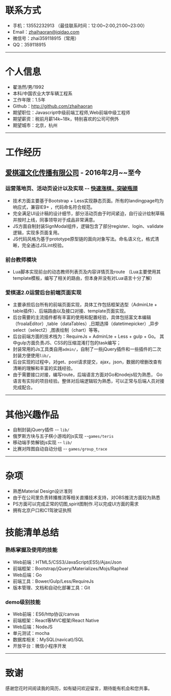 # 联系方式

- 手机：13552232913 （最佳联系时间：12:00~2:00,21:00~23:00）
- Email：zhaihaoran@iqidao.com 
- 微信号：zhai359118915（常用）
- QQ：359118915

---

# 个人信息

 - 翟浩然/男/1992 
 - 本科/中国农业大学车辆工程系 
 - 工作年限：1.5年
 - Github：http://github.com/zhaihaoran
 - 期望职位：Javascript中级前端工程师,Web前端中级工程师
 - 期望薪资：税前月薪14k~18k，特别喜欢的公司可例外
 - 期望城市：北京，杭州

---

# 工作经历

## [爱棋道文化传播有限公司](http://www.iqidao.com) - 2016年2月~~至今

### 运营落地页、活动页设计以及实现 -- [快速涨棋，突破瓶颈](http://www.iqidao.com/html/baidu/index.html)

 - 技术方面主要基于Bootstrap + Less实现静态页面。所有的landingpage均为响应式，兼容IE9+ ，代码命名符合规范。 
 - 完全满足UI设计稿的设计细节，部分活动页由于时间紧迫，自行设计绘制草稿并按时上线，同事领导对于成品非常满意。
 - JS方面自制封装SignModal组件，逻辑包含了部分register、login、validate逻辑，实现多页面复用。
 - JS代码风格为基于prototype原型链的面向对象写法。命名语义化，格式清晰，完全通过JSLint校验。

### 前台教师模块 

 - Lua脚本实现前台的动态教师列表页及内容详情页及route
 （Lua主要使用其template模板，编写了相关的路由，但本身并没有对Lua语言十分了解）

### 爱棋道2.0运营后台前端页面实现

 - 主要承担后台所有的前端页面实现，具体工作包括框架选型（AdminLte + table插件）、后端路由以及接口对接、template页面实现。
 - 后台需要的主流插件都有丰富的使用和配置经验，具体包括富文本编辑（froalaEditor）,table（dataTables）,日期选择（datetimepicker）,异步select（select2）,图表绘制（chart）等等。
 - 后台前端方面的技术栈为：RequireJs + AdminLte + Less + gulp + Go。
   其中gulp方面负责JS、CSS的压缩混淆打包的task编写；
 - 封装常用的Js工具类自用`admin/`，自制了一些jQuery插件和一些插件的二次封装方便使用`lib/`，
 - 后台实现的过程中，对get、post请求提交，ajax，json，数据的增删改查有清晰的理解和丰富的实践经验。
 - 由于需要接口对接，编写route，后端语言方面对Go和nodejs较为熟悉，
   Go语言有实际的项目经验。整体对后端逻辑较为熟悉，可以正常与后端人员对接完成配合。

---

# 其他兴趣作品 

 - 自制封装jQuery插件 -- `lib/`
 - 俄罗斯方块与五子棋小游戏的js实现 --`games/teris`
 - 移动端手势解锁js实现 -- `lib/`
 - 比赛对阵图自动自动分组 -- `games/group_trace`

---

# 杂项

 - 熟悉Material Design设计准则 
 - 由于在公司里负责转播推流等相关直播技术支持，对OBS推流方面较为熟悉
 - PS方面可以完成正常的切图,spirit图制作.可以完成UI方面的需求
 - 拥有北京户口和C1驾驶证执照

# 技能清单总结

### 熟练掌握及使用的技能

 - Web前端：HTML5/CSS3/JavaScript(ES5)/Ajax/Json
 - 前端框架：Bootstrap/jQuery/Materializes/Mojs/Rapheal
 - Web后端：Go
 - 前端工具：Bower/Gulp/Less/RequireJs
 - 版本管理、文档和自动化部署工具：Git

### demo级别技能

 - Web前端：ES6/http协议/canvas
 - 前端框架：React等MVC框架/React Native
 - Web后端：NodeJS
 - 单元测试：mocha
 - 数据库相关：MySQL(navicat)/SQL
 - 开放平台：微信小程序开发

---

# 致谢

感谢您花时间阅读我的简历，如有疑问欢迎留言，期待能有机会和您共事。

